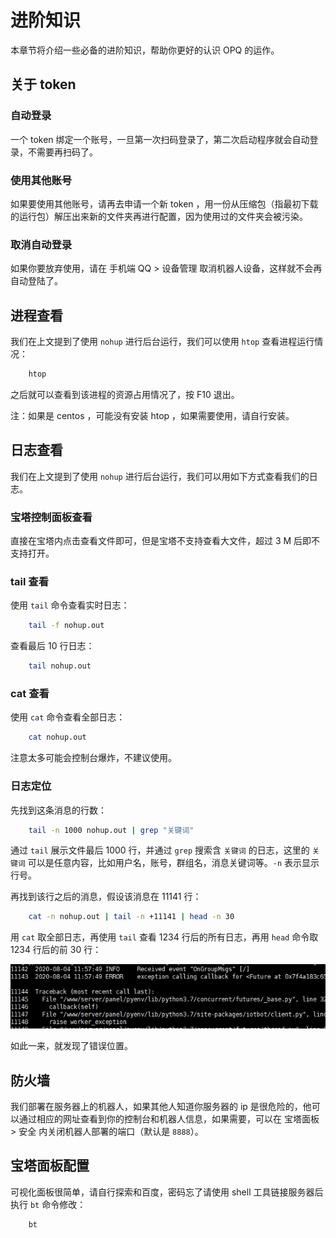 # 进阶知识

本章节将介绍一些必备的进阶知识，帮助你更好的认识 OPQ 的运作。

## 关于 token

### 自动登录

一个 token 绑定一个账号，一旦第一次扫码登录了，第二次启动程序就会自动登录，不需要再扫码了。

### 使用其他账号

如果要使用其他账号，请再去申请一个新 token ，用一份从压缩包（指最初下载的运行包）解压出来新的文件夹再进行配置，因为使用过的文件夹会被污染。

### 取消自动登录

如果你要放弃使用，请在 手机端 QQ > 设备管理 取消机器人设备，这样就不会再自动登陆了。

## 进程查看

我们在上文提到了使用 `nohup` 进行后台运行，我们可以使用 `htop` 查看进程运行情况：

```bash
    htop
```

之后就可以查看到该进程的资源占用情况了，按 F10 退出。

注：如果是 centos ，可能没有安装 htop ，如果需要使用，请自行安装。

## 日志查看

我们在上文提到了使用 `nohup` 进行后台运行，我们可以用如下方式查看我们的日志。

### 宝塔控制面板查看

直接在宝塔内点击查看文件即可，但是宝塔不支持查看大文件，超过 3 M 后即不支持打开。

### tail 查看

使用 `tail` 命令查看实时日志：

```bash
    tail -f nohup.out
```

查看最后 10 行日志：

```bash
    tail nohup.out
```

### cat 查看

使用 `cat` 命令查看全部日志：

```bash
    cat nohup.out
```

注意太多可能会控制台爆炸，不建议使用。

### 日志定位

先找到这条消息的行数：

```bash
    tail -n 1000 nohup.out | grep "关键词"
```

通过 `tail` 展示文件最后 1000 行，并通过 `grep` 搜索含 `关键词` 的日志，这里的 `关键词` 可以是任意内容，比如用户名，账号，群组名，消息关键词等。`-n` 表示显示行号。

再找到该行之后的消息，假设该消息在 11141 行：

```bash
    cat -n nohup.out | tail -n +11141 | head -n 30
```

用 `cat` 取全部日志，再使用 `tail` 查看 1234 行后的所有日志，再用 `head` 命令取 1234 行后的前 30 行：

![/manual/error.jpg](/manual/error.jpg)

如此一来，就发现了错误位置。

## 防火墙

我们部署在服务器上的机器人，如果其他人知道你服务器的 ip 是很危险的，他可以通过相应的网址查看到你的控制台和机器人信息，如果需要，可以在 宝塔面板 > 安全 内关闭机器人部署的端口（默认是 `8888`）。

## 宝塔面板配置

可视化面板很简单，请自行探索和百度，密码忘了请使用 shell 工具链接服务器后执行 `bt` 命令修改：

```bash
    bt
```